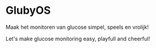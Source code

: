 # GlubyOS

Maak het monitoren van glucose simpel, speels en vrolijk!

Let's make glucose monitoring easy, playfull and cheerful!
